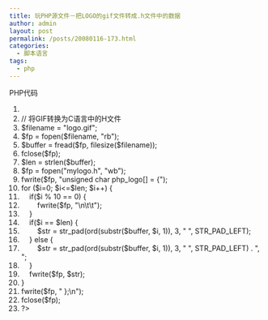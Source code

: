 ```yaml
---
title: 玩PHP源文件－把LOGO的gif文件转成.h文件中的数据
author: admin
layout: post
permalink: /posts/20080116-173.html
categories:
  - 脚本语言
tags:
  - php
---
```

<div class="codeText">
  <div class="codeHead">
    PHP代码
  </div>
  
  <ol class="dp-c" start="1">
    <li class="alt">
      <span><span><?php&nbsp;&nbsp;</span></span>
    </li>
    <li class="">
      <span><span class="comment">//&nbsp;将GIF转换为C语言中的H文件</span><span>&nbsp;&nbsp;</span></span>
    </li>
    <li class="alt">
      <span><span class="vars">$filename</span><span>&nbsp;=&nbsp;</span><span class="string">"logo.gif"</span><span>;&nbsp;&nbsp;</span></span>
    </li>
    <li class="">
      <span><span class="vars">$fp</span><span>&nbsp;=&nbsp;</span><span class="func">fopen</span><span>(</span><span class="vars">$filename</span><span>,&nbsp;</span><span class="string">"rb"</span><span>);&nbsp;&nbsp;</span></span>
    </li>
    <li class="alt">
      <span><span class="vars">$buffer</span><span>&nbsp;=&nbsp;</span><span class="func">fread</span><span>(</span><span class="vars">$fp</span><span>,&nbsp;</span><span class="func">filesize</span><span>(</span><span class="vars">$filename</span><span>));&nbsp;&nbsp;</span></span>
    </li>
    <li class="">
      <span>fclose(<span class="vars">$fp</span><span>);&nbsp;&nbsp;</span></span>
    </li>
    <li class="alt">
      <span><span class="vars">$len</span><span>&nbsp;=&nbsp;</span><span class="func">strlen</span><span>(</span><span class="vars">$buffer</span><span>);&nbsp;&nbsp;</span></span>
    </li>
    <li class="">
      <span><span class="vars">$fp</span><span>&nbsp;=&nbsp;</span><span class="func">fopen</span><span>(</span><span class="string">"mylogo.h"</span><span>,&nbsp;</span><span class="string">"wb"</span><span>);&nbsp;&nbsp;</span></span>
    </li>
    <li class="alt">
      <span>fwrite(<span class="vars">$fp</span><span>,&nbsp;</span><span class="string">"unsigned&nbsp;char&nbsp;php_logo[]&nbsp;=&nbsp;{"</span><span>);&nbsp;&nbsp;</span></span>
    </li>
    <li class="">
      <span><span class="keyword">for</span><span>&nbsp;(</span><span class="vars">$i</span><span>=0;&nbsp;</span><span class="vars">$i</span><span><=</span><span class="vars">$len</span><span>;&nbsp;</span><span class="vars">$i</span><span>++)&nbsp;{&nbsp;&nbsp;</span></span>
    </li>
    <li class="alt">
      <span>&nbsp;&nbsp;&nbsp;&nbsp;<span class="keyword">if</span><span>(</span><span class="vars">$i</span><span>&nbsp;%&nbsp;10&nbsp;==&nbsp;0)&nbsp;{&nbsp;&nbsp;</span></span>
    </li>
    <li class="">
      <span>&nbsp;&nbsp;&nbsp;&nbsp;&nbsp;&nbsp;&nbsp;&nbsp;fwrite(<span class="vars">$fp</span><span>,&nbsp;</span><span class="string">"\n\t\t"</span><span>);&nbsp;&nbsp;</span></span>
    </li>
    <li class="alt">
      <span>&nbsp;&nbsp;&nbsp;&nbsp;}&nbsp;&nbsp;</span>
    </li>
    <li class="">
      <span>&nbsp;&nbsp;&nbsp;&nbsp;<span class="keyword">if</span><span>(</span><span class="vars">$i</span><span>&nbsp;==&nbsp;</span><span class="vars">$len</span><span>)&nbsp;{&nbsp;&nbsp;</span></span>
    </li>
    <li class="alt">
      <span>&nbsp;&nbsp;&nbsp;&nbsp;&nbsp;&nbsp;&nbsp;&nbsp;<span class="vars">$str</span><span>&nbsp;=&nbsp;</span><span class="func">str_pad</span><span>(ord(</span><span class="func">substr</span><span>(</span><span class="vars">$buffer</span><span>,&nbsp;</span><span class="vars">$i</span><span>,&nbsp;1)),&nbsp;3,&nbsp;</span><span class="string">"&nbsp;"</span><span>,&nbsp;STR_PAD_LEFT);&nbsp;&nbsp;</span></span>
    </li>
    <li class="">
      <span>&nbsp;&nbsp;&nbsp;&nbsp;}&nbsp;<span class="keyword">else</span><span>&nbsp;{&nbsp;&nbsp;</span></span>
    </li>
    <li class="alt">
      <span>&nbsp;&nbsp;&nbsp;&nbsp;&nbsp;&nbsp;&nbsp;&nbsp;<span class="vars">$str</span><span>&nbsp;=&nbsp;</span><span class="func">str_pad</span><span>(ord(</span><span class="func">substr</span><span>(</span><span class="vars">$buffer</span><span>,&nbsp;</span><span class="vars">$i</span><span>,&nbsp;1)),&nbsp;3,&nbsp;</span><span class="string">"&nbsp;"</span><span>,&nbsp;STR_PAD_LEFT)&nbsp;.&nbsp;</span><span class="string">",&nbsp;"</span><span>;&nbsp;&nbsp;</span></span>
    </li>
    <li class="">
      <span>&nbsp;&nbsp;&nbsp;&nbsp;}&nbsp;&nbsp;</span>
    </li>
    <li class="alt">
      <span>&nbsp;&nbsp;&nbsp;&nbsp;fwrite(<span class="vars">$fp</span><span>,&nbsp;</span><span class="vars">$str</span><span>);&nbsp;&nbsp;</span></span>
    </li>
    <li class="">
      <span>}&nbsp;&nbsp;</span>
    </li>
    <li class="alt">
      <span>fwrite(<span class="vars">$fp</span><span>,&nbsp;</span><span class="string">"&nbsp;};\n"</span><span>);&nbsp;&nbsp;</span></span>
    </li>
    <li class="">
      <span>fclose(<span class="vars">$fp</span><span>);&nbsp;&nbsp;</span></span>
    </li>
    <li class="alt">
      <span>?>&nbsp;&nbsp;</span>
    </li>
  </ol>
</div>